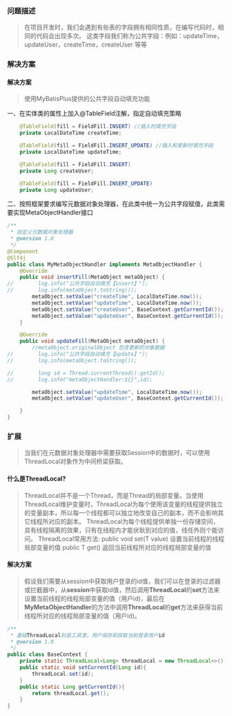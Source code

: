 ### 问题描述
> 在项目开发时，我们会遇到有些表的字段拥有相同性质，在编写代码时，相同的代码会出现多次。
> 这类字段我们称为公共字段：例如：updateTime，updateUser，createTime，createUser 等等

### 解决方案
#### 解决方案
> 使用MyBatisPlus提供的公共字段自动填充功能

一、在实体类的属性上加入@TableField注解，指定自动填充策略
```java
    @TableField(fill = FieldFill.INSERT) //插入时填充字段
    private LocalDateTime createTime;

    @TableField(fill = FieldFill.INSERT_UPDATE) //插入和更新时填充字段
    private LocalDateTime updateTime;

    @TableField(fill = FieldFill.INSERT)
    private Long createUser;

    @TableField(fill = FieldFill.INSERT_UPDATE)
    private Long updateUser;
```
二、按照框架要求编写元数据对象处理器，在此类中统一为公共字段赋值，此类需要实现MetaObjectHandler接口
```java
/**
 * 自定义元数据对象处理器
 * @version 1.0
 */
@Component
@Slf4j
public class MyMetaObjectHandler implements MetaObjectHandler {
    @Override
    public void insertFill(MetaObject metaObject) {
//        log.info("公共字段自动填充【insert】");
//        log.info(metaObject.toString());
        metaObject.setValue("createTime", LocalDateTime.now());
        metaObject.setValue("updateTime", LocalDateTime.now());
        metaObject.setValue("createUser", BaseContext.getCurrentId());
        metaObject.setValue("updateUser", BaseContext.getCurrentId());
    }

    @Override
    public void updateFill(MetaObject metaObject) {
        //metaObject.originalObject 包含更新的对象数据
//        log.info("公共字段自动填充【update】");
//        log.info(metaObject.toString());

//        long id = Thread.currentThread().getId();
//        log.info("metaObjectHandler:${}",id);

        metaObject.setValue("updateTime", LocalDateTime.now());
        metaObject.setValue("updateUser", BaseContext.getCurrentId());

    }
}
```
### 扩展
> 当我们在元数据对象处理器中需要获取Session中的数据时，可以使用ThreadLocal对象作为中间桥梁获取。

#### 什么是ThreadLocal?
> ThreadLocal并不是一个Thread，而是Thread的局部变量。当使用ThreadLocal维护变量时，ThreadLocal为每个使用该变量的线程提供独立的变量副本，所以每一个线程都可以独立地改变自己的副本，而不会影响其它线程所对应的副本。
> ThreadLocal为每个线程提供单独一份存储空间，具有线程隔离的效果，只有在线程内才能状耿到对应的值，线任外则个能访问。
> ThreadLocal常用方法:
> public void set(T value) 设置当前线程的线程局部变量的值
> public T get() 返回当前线程所对应的线程局部变量的值

#### 解决方案
> 假设我们需要从session中获取用户登录的id值，我们可以在登录的过滤器或拦截器中，从**session**中获取id值，然后调用**ThreadLocal**的**set**方法来设置当前线程的线程局部变量的值（用户id)，最后在**MyMetaObjectHandler**的方法中调用**ThreadLocal**的**get**方法来获得当前线程所对应的线程局部变量的值（用户id)。

```java
/**
 * 基础ThreadLocal封装工具类，用户保存和获取当前登录用户id
 * @version 1.0
 */
public class BaseContext {
    private static ThreadLocal<Long> threadLocal = new ThreadLocal<>();
    public static void setCurrentId(Long id){
        threadLocal.set(id);
    }
    public static Long getCurrentId(){
        return threadLocal.get();
    }
}
```
